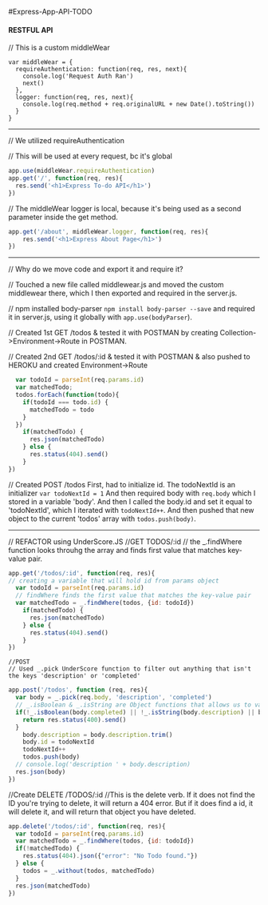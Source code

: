 #Express-App-API-TODO
#### RESTFUL API

// This is a custom middleWear 

```
var middleWear = {
  requireAuthentication: function(req, res, next){
    console.log('Request Auth Ran')
    next()
  },
  logger: function(req, res, next){
    console.log(req.method + req.originalURL + new Date().toString())
  }
}
```
************************************************

// We utilized requireAuthentication

// This will be used at every request, bc it's global

```javascript
app.use(middleWear.requireAuthentication)
app.get('/', function(req, res){
  res.send('<h1>Express To-do API</h1>')
})
```

// The middleWear logger is local, because it's being used as a second parameter inside the get method.
```javascript
app.get('/about', middleWear.logger, function(req, res){
    res.send('<h1>Express About Page</h1>')
})
```

************************************************
// Why do we move code and export it and require it?

// Touched a new file called middlewear.js and moved the custom middlewear there, which I then exported and required in the server.js.

// npm installed body-parser `npm install body-parser --save` and required it in server.js, using it globally with `app.use(bodyParser`).

// Created 1st GET /todos & tested it with POSTMAN by creating Collection->Environment->Route in POSTMAN.

// Created 2nd GET /todos/:id & tested it with POSTMAN & also pushed to HEROKU and created Environment->Route

```javascript
  var todoId = parseInt(req.params.id)
  var matchedTodo;
  todos.forEach(function(todo){
    if(todoId === todo.id) {
      matchedTodo = todo
    }
  })
    if(matchedTodo) {
      res.json(matchedTodo)
    } else {
      res.status(404).send()
    }
})
```

// Created POST /todos
First, had to initialize id. The todoNextId is an initializer
`var todoNextId = 1`
And then required body with `req.body` which I stored in a variable 'body'.
And then I called the body.id and set it equal to 'todoNextId', which I iterated with `todoNextId++`. And then pushed that new object to the current 'todos' array with `todos.push(body)`.


************************************************
// REFACTOR using UnderScore.JS
    //GET TODOS/:id
    // the _.findWhere function looks throuhg the array and finds first value that matches key-value pair.
```javascript
app.get('/todos/:id', function(req, res){
// creating a variable that will hold id from params object
  var todoId = parseInt(req.params.id)
  // findWhere finds the first value that matches the key-value pair
  var matchedTodo = _.findWhere(todos, {id: todoId})
    if(matchedTodo) {
      res.json(matchedTodo)
    } else {
      res.status(404).send()
    }
})
```

    //POST
    // Used _.pick UnderScore function to filter out anything that isn't the keys 'description' or 'completed'

 ```javascript
 app.post('/todos', function (req, res){
   var body = _.pick(req.body, 'description', 'completed')
   // _.isBoolean & _.isString are Object functions that allows us to validate. We have the body object through body-parser.
   if(!_.isBoolean(body.completed) || !_.isString(body.description) || body.description.trim().length === 0){
     return res.status(400).send()
   }
     body.description = body.description.trim()
     body.id = todoNextId
     todoNextId++
     todos.push(body)
   // console.log('description ' + body.description)
   res.json(body)
 })
 ```

//Create DELETE /TODOS/:id
//This is the delete verb. If it does not find the ID you're trying to delete, it will return a 404 error. But if it does find a id, it will delete it, and will return that object you have deleted.

```javascript
app.delete('/todos/:id', function(req, res){
  var todoId = parseInt(req.params.id)
  var matchedTodo = _.findWhere(todos, {id: todoId})
  if(!matchedTodo) {
    res.status(404).json({"error": "No Todo found."})
  } else {
    todos = _.without(todos, matchedTodo)
  }
  res.json(matchedTodo)
})
```



















